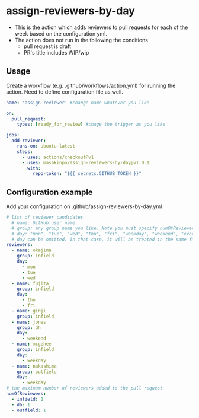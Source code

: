 # assign-reviewers-by-day
- This is the action which adds reviewers to pull requests for each of the week based on the configuration yml.
- The action does not run in the following the conditions 
    - pull request is draft
    - PR's title includes WIP/wip

## Usage
Create a workflow (e.g. .github/workflows/action.yml) for running the action.
Need to define configuration file as well.

```yaml
name: 'assign reviewer' #change name whatever you like 

on:
  pull_request:
    types: [ready_for_review] #chage the trigger as you like

jobs:
  add-reviewer:
    runs-on: ubuntu-latest
    steps:
      - uses: actions/checkout@v1
      - uses: masakinpo/assign-reviewers-by-day@v1.0.1
        with:
          repo-token: "${{ secrets.GITHUB_TOKEN }}"
```

## Configuration example
Add your configuration on .github/assign-reviewers-by-day.yml
```yaml 
# list of reviewer candidates
  # name: GitHub user name
  # group: any group name you like. Note you must specify numOfReviewers for all groups.
  # day: "mon", "tue", "wed", "thu", "fri", "weekday", "weekend", "everyday" (all lower cases)
  # day can be omitted. In that case, it will be treated in the same fashion with "everyday"   
reviewers:
  - name: okajima
    group: infield
    day:
      - mon
      - tue
      - wed
  - name: fujita
    group: infield
    day:
      - thu
      - fri
  - name: ginji
    group: infield
  - name: jones
    group: dh
    day:
      - weekend
  - name: mcgehee
    group: infield
    day:
      - weekday
  - name: nakashima
    group: outfield
    day:
      - weekday
# the maximum number of reviewers added to the pull request
numOfReviewers:
  - infield: 1
  - dh: 1
  - outfield: 1

```
